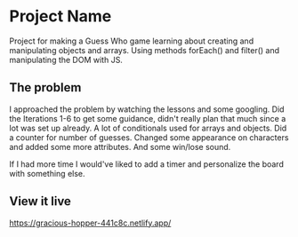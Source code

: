 # Project Name

Project for making a Guess Who game learning about creating and manipulating objects and arrays. Using methods forEach() and filter() and manipulating the DOM with JS.

## The problem

I approached the problem by watching the lessons and some googling. Did the Iterations 1-6 to get some guidance, didn't really plan that much since a lot was set up already.
A lot of conditionals used for arrays and objects. Did a counter for number of guesses. Changed some appearance on characters and added some more attributes. And some win/lose sound.

If I had more time I would've liked to add a timer and personalize the board with something else.

## View it live

https://gracious-hopper-441c8c.netlify.app/
